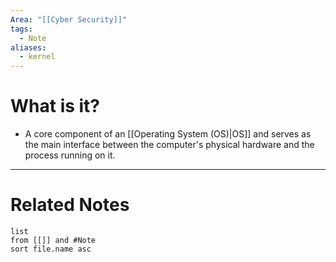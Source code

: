 ```yaml
---
Area: "[[Cyber Security]]"
tags:
  - Note
aliases:
  - kernel
---
```

# What is it?
- A core component of an [[Operating System (OS)|OS]] and serves as the main interface between the computer's physical hardware and the process running on it. 


---
# Related Notes
```dataview
list
from [[]] and #Note 
sort file.name asc
```
